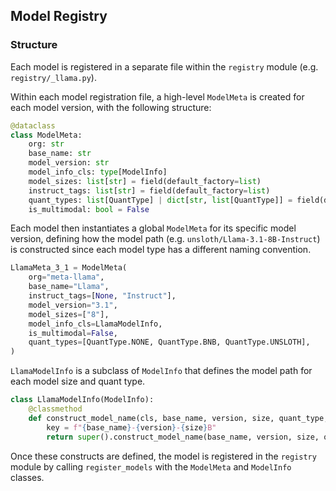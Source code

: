 ## Model Registry

### Structure

Each model is registered in a separate file within the `registry` module (e.g. `registry/_llama.py`).

Within each model registration file, a high-level `ModelMeta` is created for each model version, with the following structure:
```python
@dataclass
class ModelMeta:
    org: str
    base_name: str
    model_version: str
    model_info_cls: type[ModelInfo]
    model_sizes: list[str] = field(default_factory=list)
    instruct_tags: list[str] = field(default_factory=list)
    quant_types: list[QuantType] | dict[str, list[QuantType]] = field(default_factory=list)
    is_multimodal: bool = False
```

Each model then instantiates a global `ModelMeta` for its specific model version, defining how the model path (e.g. `unsloth/Llama-3.1-8B-Instruct`) is constructed since each model type has a different naming convention.
```python
LlamaMeta_3_1 = ModelMeta(
    org="meta-llama",
    base_name="Llama",
    instruct_tags=[None, "Instruct"],
    model_version="3.1",
    model_sizes=["8"],
    model_info_cls=LlamaModelInfo,
    is_multimodal=False,
    quant_types=[QuantType.NONE, QuantType.BNB, QuantType.UNSLOTH],
)
```

`LlamaModelInfo` is a subclass of `ModelInfo` that defines the model path for each model size and quant type.
```python
class LlamaModelInfo(ModelInfo):
    @classmethod
    def construct_model_name(cls, base_name, version, size, quant_type, instruct_tag):
        key = f"{base_name}-{version}-{size}B"
        return super().construct_model_name(base_name, version, size, quant_type, instruct_tag, key)
```

Once these constructs are defined, the model is registered in the `registry` module by calling `register_models` with the `ModelMeta` and `ModelInfo` classes.

